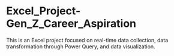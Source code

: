 # Excel_Project-Gen_Z_Career_Aspiration
This is an Excel project focused on real-time data collection, data transformation through Power Query, and data visualization.
